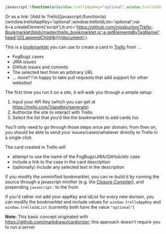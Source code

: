 ```javascript
javascript:(function(a){window.trelloAppKey="optional";window.trelloIdList="optional";var b=a.createElement("script");b.src="https://github.com/rossburton/Trello-Bookmarklet/blob/master/trello_bookmarklet.js";a.getElementsByTagName("head")[0].appendChild(b)})(document);
```

Or as a link: [Add to Trello](javascript:(function(a){window.trelloAppKey='optional';window.trelloIdList='optional';var b=a.createElement('script');b.src='https://github.com/rossburton/Trello-Bookmarklet/blob/master/trello_bookmarklet.js';a.getElementsByTagName('head')[0].appendChild(b)})(document);).

This is a <a href="http://en.wikipedia.org/wiki/Bookmarklet">bookmarklet</a> you can use to create a card in <a href="https://trello.com">Trello</a> from ...

 - FogBugz cases
 - JIRA issues
 - GitHub issues and commits
 - The selected text from an arbitrary URL
 - ... more?  I'm happy to take pull requests that add support for other websites!

The first time you run it on a site, it will walk you through a simple setup:

 1. Input your API Key (which you can get at https://trello.com/1/appKey/generate)
 2. Authorize the site to interact with Trello
 3. Select the list that you'd like the bookmarklet to add cards too

You'll only need to go through those steps once per domain; from then on, you should be able to send your
issues/cases/whatever directly to Trello in a single click.

The card created in Trello will 

- attempt to use the name of the FogBugz/JIRA/GitHub/etc case
- include a link to the case in the card description
- (optionally) include any selected text in the description

If you modify the unminified bookmarklet, you can re-build it by running the source through a javascript minifier 
(e.g. the <a href="http://closure-compiler.appspot.com/home">Closure Compiler</a>), 
and prepending `javascript:` to the front.

If you'd rather not add your appKey and idList for every new domain, you can modify the bookmarklet and include values for `window.trelloAppKey` and `window.trelloIdList` (currently both have the value `"optional"`)

**Note:** This basic concept originated with https://github.com/markdrago/cardorizer; this approach doesn't require you to run a server
